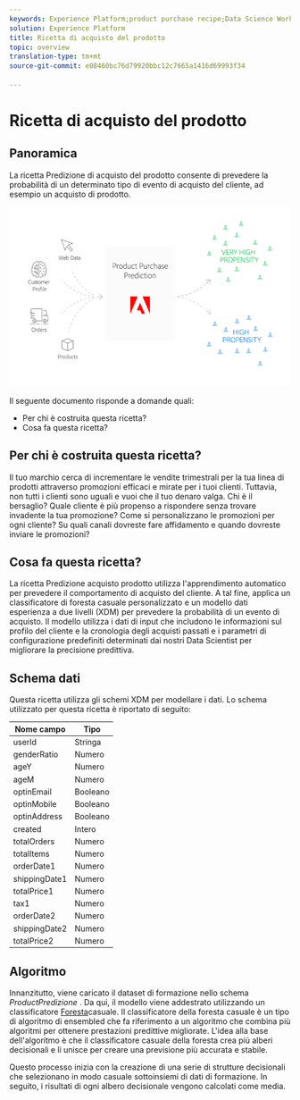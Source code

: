 ```yaml
---
keywords: Experience Platform;product purchase recipe;Data Science Workspace;popular topics
solution: Experience Platform
title: Ricetta di acquisto del prodotto
topic: overview
translation-type: tm+mt
source-git-commit: e08460bc76d79920bbc12c7665a1416d69993f34

---
```



# Ricetta di acquisto del prodotto

## Panoramica

La ricetta Predizione di acquisto del prodotto consente di prevedere la probabilità di un determinato tipo di evento di acquisto del cliente, ad esempio un acquisto di prodotto.

![](../images/pre-built-recipes/ppp_bigpicture.png)

Il seguente documento risponde a domande quali:
* Per chi è costruita questa ricetta?
* Cosa fa questa ricetta?

## Per chi è costruita questa ricetta?

Il tuo marchio cerca di incrementare le vendite trimestrali per la tua linea di prodotti attraverso promozioni efficaci e mirate per i tuoi clienti. Tuttavia, non tutti i clienti sono uguali e vuoi che il tuo denaro valga. Chi è il bersaglio? Quale cliente è più propenso a rispondere senza trovare invadente la tua promozione? Come si personalizzano le promozioni per ogni cliente? Su quali canali dovreste fare affidamento e quando dovreste inviare le promozioni?

## Cosa fa questa ricetta?

La ricetta Predizione acquisto prodotto utilizza l&#39;apprendimento automatico per prevedere il comportamento di acquisto del cliente. A tal fine, applica un classificatore di foresta casuale personalizzato e un modello dati esperienza a due livelli (XDM) per prevedere la probabilità di un evento di acquisto. Il modello utilizza i dati di input che includono le informazioni sul profilo del cliente e la cronologia degli acquisti passati e i parametri di configurazione predefiniti determinati dai nostri Data Scientist per migliorare la precisione predittiva.

## Schema dati

Questa ricetta utilizza gli schemi [](../../xdm/home.md) XDM per modellare i dati. Lo schema utilizzato per questa ricetta è riportato di seguito:

| Nome campo | Tipo |
--- | ---
| userId | Stringa |
| genderRatio | Numero |
| ageY | Numero |
| ageM | Numero |
| optinEmail | Booleano |
| optinMobile | Booleano |
| optinAddress | Booleano |
| created | Intero |
| totalOrders | Numero |
| totalItems | Numero |
| orderDate1 | Numero |
| shippingDate1 | Numero |
| totalPrice1 | Numero |
| tax1 | Numero |
| orderDate2 | Numero |
| shippingDate2 | Numero |
| totalPrice2 | Numero |


## Algoritmo

Innanzitutto, viene caricato il dataset di formazione nello schema *ProductPredizione* . Da qui, il modello viene addestrato utilizzando un classificatore [Foresta](https://scikit-learn.org/stable/modules/generated/sklearn.ensemble.RandomForestClassifier.html)casuale. Il classificatore della foresta casuale è un tipo di algoritmo di ensembled che fa riferimento a un algoritmo che combina più algoritmi per ottenere prestazioni predittive migliorate. L&#39;idea alla base dell&#39;algoritmo è che il classificatore casuale della foresta crea più alberi decisionali e li unisce per creare una previsione più accurata e stabile.

Questo processo inizia con la creazione di una serie di strutture decisionali che selezionano in modo casuale sottoinsiemi di dati di formazione. In seguito, i risultati di ogni albero decisionale vengono calcolati come media.